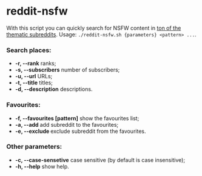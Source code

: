 # reddit-nsfw
With this script you can quickly search for NSFW content in
[ton of the thematic subreddits](https://www.reddit.com/r/nsfw411/wiki/fulllist1).
Usage: `./reddit-nsfw.sh {parameters} <pattern> ...`.

### Search places:
+ **-r, --rank**    ranks;
+ **-s, --subscribers**    number of subscribers;
+ **-u, --url**    URLs;
+ **-t, --title**    titles;
+ **-d, --description**    descriptions.

### Favourites:
+ **-f, --favourites [pattern]**    show the favourites list;
+ **-a, --add <rank>**       add subreddit to the favourites;
+ **-e, --exclude <rank>**       exclude subreddit from the favourites.

### Other parameters:
+ **-c, --case-sensetive**    case sensitive (by default is case insensitive);
+ **-h, --help**    show help.
